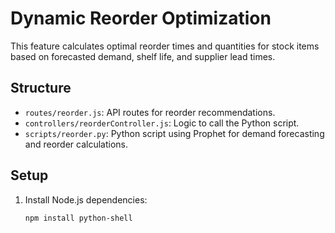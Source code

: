 # Dynamic Reorder Optimization

This feature calculates optimal reorder times and quantities for stock items based on forecasted demand, shelf life, and supplier lead times.

## Structure
- `routes/reorder.js`: API routes for reorder recommendations.
- `controllers/reorderController.js`: Logic to call the Python script.
- `scripts/reorder.py`: Python script using Prophet for demand forecasting and reorder calculations.

## Setup
1. Install Node.js dependencies:
   ```bash
   npm install python-shell